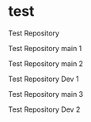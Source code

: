 # test
Test Repository

Test Repository main 1

Test Repository main 2

Test Repository Dev 1

Test Repository main 3

Test Repository Dev 2